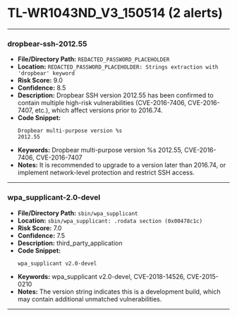 # TL-WR1043ND_V3_150514 (2 alerts)

---

### dropbear-ssh-2012.55

- **File/Directory Path:** `REDACTED_PASSWORD_PLACEHOLDER`
- **Location:** `REDACTED_PASSWORD_PLACEHOLDER: Strings extraction with 'dropbear' keyword`
- **Risk Score:** 9.0
- **Confidence:** 8.5
- **Description:** Dropbear SSH version 2012.55 has been confirmed to contain multiple high-risk vulnerabilities (CVE-2016-7406, CVE-2016-7407, etc.), which affect versions prior to 2016.74.
- **Code Snippet:**
  ```
  Dropbear multi-purpose version %s
  2012.55
  ```
- **Keywords:** Dropbear multi-purpose version %s
2012.55, CVE-2016-7406, CVE-2016-7407
- **Notes:** It is recommended to upgrade to a version later than 2016.74, or implement network-level protection and restrict SSH access.

---
### wpa_supplicant-2.0-devel

- **File/Directory Path:** `sbin/wpa_supplicant`
- **Location:** `sbin/wpa_supplicant: .rodata section (0x00478c1c)`
- **Risk Score:** 7.0
- **Confidence:** 7.5
- **Description:** third_party_application
- **Code Snippet:**
  ```
  wpa_supplicant v2.0-devel
  ```
- **Keywords:** wpa_supplicant v2.0-devel, CVE-2018-14526, CVE-2015-0210
- **Notes:** The version string indicates this is a development build, which may contain additional unmatched vulnerabilities.

---
